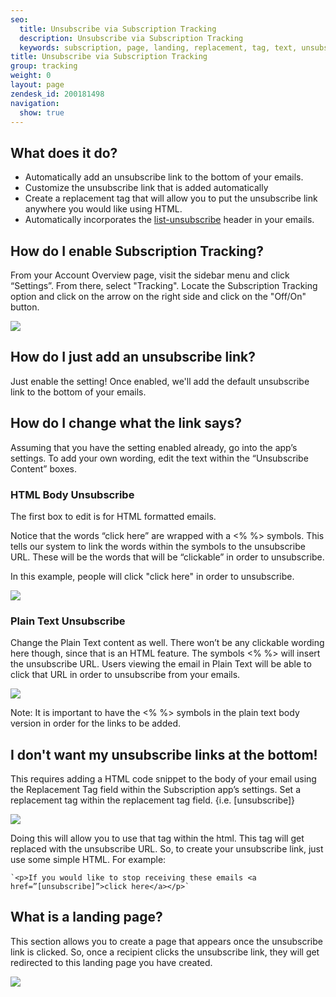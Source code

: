```yaml
---
seo:
  title: Unsubscribe via Subscription Tracking
  description: Unsubscribe via Subscription Tracking
  keywords: subscription, page, landing, replacement, tag, text, unsubscribe, unsub, html, click_tracking, body, <% %>
title: Unsubscribe via Subscription Tracking
group: tracking
weight: 0
layout: page
zendesk_id: 200181498
navigation:
  show: true
---
```


## What does it do?

- Automatically add an unsubscribe link to the bottom of your emails.
- Customize the unsubscribe link that is added automatically
- Create a replacement tag that will allow you to put the unsubscribe link anywhere you would like using HTML.
- Automatically incorporates the [list-unsubscribe](https://sendgrid.com/blog/list-unsubscribe/) header in your emails.

## How do I enable Subscription Tracking?

From your Account Overview page, visit the sidebar menu and click “Settings”. From there, select "Tracking". Locate the Subscription Tracking option and click on the arrow on the right side and click on the "Off/On" button.

![]({{root_url}}/images/unsub_app.gif) 

## How do I just add an unsubscribe link?

Just enable the setting! Once enabled, we'll add the default unsubscribe link to the bottom of your emails.

## How do I change what the link says?

Assuming that you have the setting enabled already, go into the app’s settings. To add your own wording, edit the text within the “Unsubscribe Content” boxes.

### HTML Body Unsubscribe

The first box to edit is for HTML formatted emails.

Notice that the words “click here” are wrapped with a <% %> symbols. This tells our system to link the words within the symbols to the unsubscribe URL. These will be the words that will be “clickable” in order to unsubscribe.

In this example, people will click "click here" in order to unsubscribe. 

![]({{root_url}}/images/Screen_Shot_2015-05-26_at_11.38.27_AM.png)

 

### Plain Text Unsubscribe

Change the Plain Text content as well. There won’t be any clickable wording here though, since that is an HTML feature. The symbols <% %> will insert the unsubscribe URL. Users viewing the email in Plain Text will be able to click that URL in order to unsubscribe from your emails. 

![]({{root_url}}/images/Screen_Shot_2015-05-26_at_11.38.37_AM.png)

 Note: It is important to have the <% %> symbols in the plain text body version in order for the links to be added.

 

## I don't want my unsubscribe links at the bottom!

This requires adding a HTML code snippet to the body of your email using the Replacement Tag field within the Subscription app’s settings. Set a replacement tag within the replacement tag field. {i.e. [unsubscribe]}

  ![]({{root_url}}/images/Screen_Shot_2015-05-26_at_11.39.15_AM.png)

Doing this will allow you to use that tag within the html. This tag will get replaced with the unsubscribe URL. So, to create your unsubscribe link, just use some simple HTML. For example:

    `<p>If you would like to stop receiving these emails <a href=”[unsubscribe]”>click here</a></p>`


## What is a landing page?

This section allows you to create a page that appears once the unsubscribe link is clicked. So, once a recipient clicks the unsubscribe link, they will get redirected to this landing page you have created. 

![]({{root_url}}/images/Screen_Shot_2015-05-26_at_11.39.02_AM.png)


 

